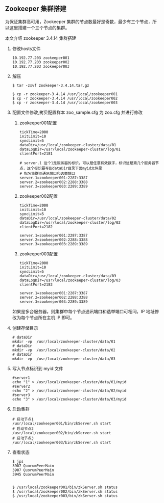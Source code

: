## Zookeeper 集群搭建

为保证集群高可用，Zookeeper 集群的节点数最好是奇数，最少有三个节点，所以这里搭建一个三个节点的集群。

本文介绍 zookeeper 3.4.14 集群搭建

1. 修改hosts文件
	```
	10.192.77.203 zookeeper001
	10.192.77.203 zookeeper002
	10.192.77.203 zookeeper003
	```

1. 解压
	
	```
	$ tar -zxvf zookeeper-3.4.14.tar.gz

	$ cp -r zookeeper-3.4.14 /usr/local/zookeeper001
	$ cp -r zookeeper-3.4.14 /usr/local/zookeeper002
	$ cp -r zookeeper-3.4.14 /usr/local/zookeeper003
	```

2. 配置文件修改,拷贝配置样本 zoo_sample.cfg 为 zoo.cfg 并进行修改

	1. zookeeper001配置
		```
		tickTime=2000
		initLimit=10
		syncLimit=5
		dataDir=/usr/local/zookeeper-cluster/data/01
		dataLogDir=/usr/local/zookeeper-cluster/log/01
		clientPort=2181

		# server.1 这个1是服务器的标识，可以是任意有效数字，标识这是第几个服务器节点，这个标识要写到dataDir目录下面myid文件里
		# 指名集群间通讯端口和选举端口
		server.1=zookeeper001:2287:3387
		server.2=zookeeper002:2288:3388
		server.3=zookeeper003:2289:3389
		```
	2. zookeeper002配置
		```
		tickTime=2000
		initLimit=10
		syncLimit=5
		dataDir=/usr/local/zookeeper-cluster/data/02
		dataLogDir=/usr/local/zookeeper-cluster/log/02
		clientPort=2182

		server.1=zookeeper001:2287:3387
		server.2=zookeeper002:2288:3388
		server.3=zookeeper003:2289:3389
		```
	3. zookeeper003配置
		```
		tickTime=2000
		initLimit=10
		syncLimit=5
		dataDir=/usr/local/zookeeper-cluster/data/03
		dataLogDir=/usr/local/zookeeper-cluster/log/03
		clientPort=2183

		server.1=zookeeper001:2287:3387
		server.2=zookeeper002:2288:3388
		server.3=zookeeper003:2289:3389
		```
	如果是多台服务器，则集群中每个节点通讯端口和选举端口可相同，IP 地址修改为每个节点所在主机 IP 即可。
3. 创建存储目录
	```
	# dataDir
	mkdir -vp  /usr/local/zookeeper-cluster/data/01
	# dataDir
	mkdir -vp  /usr/local/zookeeper-cluster/data/02
	# dataDir
	mkdir -vp  /usr/local/zookeeper-cluster/data/03
	```
4. 写入节点标识到 myid 文件
	```
	#server1
	echo "1" > /usr/local/zookeeper-cluster/data/01/myid
	#server2
	echo "2" > /usr/local/zookeeper-cluster/data/02/myid
	#server3
	echo "3" > /usr/local/zookeeper-cluster/data/03/myid
	```
5. 启动集群
	```
	# 启动节点1
	/usr/local/zookeeper001/bin/zkServer.sh start
	# 启动节点2
	/usr/local/zookeeper002/bin/zkServer.sh start
	# 启动节点3
	/usr/local/zookeeper003/bin/zkServer.sh start
	```
6. 查看状态
	```
	$ jps
	3907 QuorumPeerMain
	3987 QuorumPeerMain
	3945 QuorumPeerMain


	$ /usr/local/zookeeper001/bin/zkServer.sh status
	$ /usr/local/zookeeper002/bin/zkServer.sh status
	$ /usr/local/zookeeper003/bin/zkServer.sh status
	```